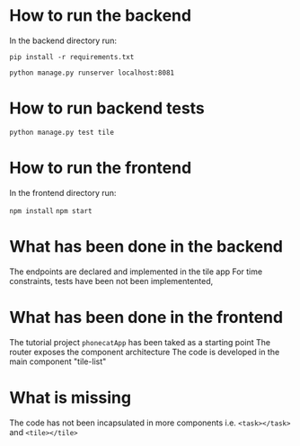 # How to run the backend

In the backend directory run:

`pip install -r requirements.txt`

`python manage.py runserver localhost:8081`

# How to run backend tests

`python manage.py test tile`

# How to run the frontend

In the frontend directory run:

`npm install`
`npm start`


# What has been done in the backend

The endpoints are declared and implemented in the tile app
For time constraints, tests have been not been implementented, 

# What has been done in the frontend

The tutorial project `phonecatApp` has been taked as a starting point 
The router exposes the component architecture
The code is developed in the main component "tile-list"

# What is missing

The code has not been incapsulated in more components i.e. `<task></task>` and `<tile></tile>`


